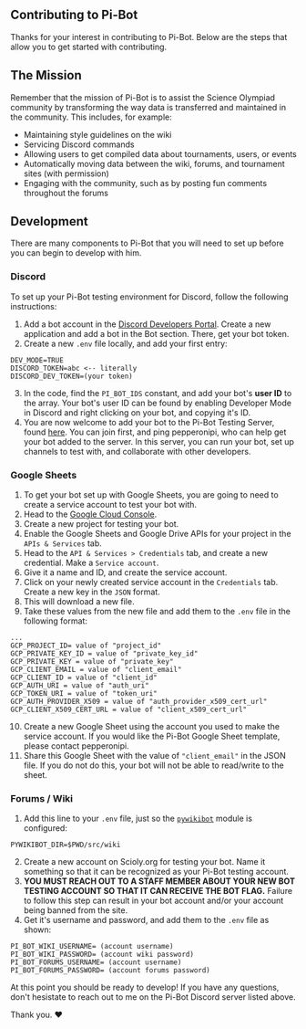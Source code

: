 ## Contributing to Pi-Bot

Thanks for your interest in contributing to Pi-Bot. Below are the steps that allow you to get started with contributing.

## The Mission

Remember that the mission of Pi-Bot is to assist the Science Olympiad community by transforming the way data is transferred and maintained in the community. This includes, for example:

* Maintaining style guidelines on the wiki
* Servicing Discord commands
* Allowing users to get compiled data about tournaments, users, or events
* Automatically moving data between the wiki, forums, and tournament sites (with permission)
* Engaging with the community, such as by posting fun comments throughout the forums

## Development

There are many components to Pi-Bot that you will need to set up before you can begin to develop with him.

### Discord

To set up your Pi-Bot testing environment for Discord, follow the following instructions:

1. Add a bot account in the [Discord Developers Portal](https://discord.com/developers/applications/).  Create a new application and add a bot in the Bot section. There, get your bot token.                       
2. Create a new `.env` file locally, and add your first entry:
```
DEV_MODE=TRUE
DISCORD_TOKEN=abc <-- literally
DISCORD_DEV_TOKEN=(your token)
```
3. In the code, find the `PI_BOT_IDS` constant, and add your bot's **user ID** to the array. Your bot's user ID can be found by enabling Developer Mode in Discord and right clicking on your bot, and copying it's ID.
4. You are now welcome to add your bot to the Pi-Bot Testing Server, found [here](https://discord.gg/tNBNgTH). You can join first, and ping pepperonipi, who can help get your bot added to the server. In this server, you can run your bot, set up channels to test with, and collaborate with other developers.

### Google Sheets

1. To get your bot set up with Google Sheets, you are going to need to create a service account to test your bot with.
2. Head to the [Google Cloud Console](https://www.console.cloud.google.com).
3. Create a new project for testing your bot.
4. Enable the Google Sheets and Google Drive APIs for  your project in the `APIs & Services` tab.
5. Head to the `API & Services > Credentials` tab, and create a new credential. Make a `Service account`.
6. Give it a name and ID, and create the service account.
7. Click on your newly created service account in the `Credentials` tab. Create a new key in the `JSON` format.
8. This will download a new file.
9. Take these values from the new file and add them to the `.env` file in the following format:
```
...
GCP_PROJECT_ID= value of "project_id"
GCP_PRIVATE_KEY_ID = value of "private_key_id"
GCP_PRIVATE_KEY = value of "private_key"
GCP_CLIENT_EMAIL = value of "client_email"
GCP_CLIENT_ID = value of "client_id"
GCP_AUTH_URI = value of "auth_uri"
GCP_TOKEN_URI = value of "token_uri"
GCP_AUTH_PROVIDER_X509 = value of "auth_provider_x509_cert_url"
GCP_CLIENT_X509_CERT_URL = value of "client_x509_cert_url"
```
10. Create a new Google Sheet using the account you used to make the service account. If you would like the Pi-Bot Google Sheet template, please contact pepperonipi.
11. Share this Google Sheet with the value of `"client_email"` in the JSON file. If you do not do this, your bot will not be able to read/write to the sheet.

### Forums / Wiki

1. Add this line to your `.env` file, just so the [`pywikibot`](https://www.mediawiki.org/wiki/Manual:Pywikibot) module is configured:
```
PYWIKIBOT_DIR=$PWD/src/wiki
```
2. Create a new account on Scioly.org for testing your bot. Name it something so that it can be recognized as your Pi-Bot testing account.
3. **YOU MUST REACH OUT TO A STAFF MEMBER ABOUT YOUR NEW BOT TESTING ACCOUNT SO THAT IT CAN RECEIVE THE BOT FLAG.** Failure to follow this step can result in your bot account and/or your account being banned from the site.
4. Get it's username and password, and add them to the `.env` file as shown:
```
PI_BOT_WIKI_USERNAME= (account username)
PI_BOT_WIKI_PASSWORD= (account wiki password)
PI_BOT_FORUMS_USERNAME= (account username)
PI_BOT_FORUMS_PASSWORD= (account forums password)
```

At this point you should be ready to develop! If you have any questions, don't hesistate to reach out to me on the Pi-Bot Discord server listed above.

Thank you. :heart:
